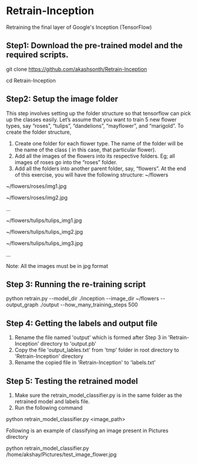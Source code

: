 # Retrain-Inception
Retraining the final layer of Google's Inception (TensorFlow)


## Step1: Download the pre-trained model and the required scripts.
git clone https://github.com/akashsonth/Retrain-Inception

cd Retrain-Inception


## Step2: Setup the image folder
This step involves setting up the folder structure so that tensorflow can pick up the classes easily. Let’s assume that you want to train 5 new flower types, say “roses”, “tulips”, “dandelions”, “mayflower”, and “marigold”. To create the folder structure,

1. Create one folder for each flower type. The name of the folder will be the name of the class ( in this case, that particular flower).
2. Add all the images of the flowers into its respective folders. Eg; all images of roses go into the “roses” folder.
3. Add all the folders into another parent folder, say, “flowers”.
At the end of this exercise, you will have the following structure:
~/flowers
 
~/flowers/roses/img1.jpg
 
~/flowers/roses/img2.jpg
 
...
 
~/flowers/tulips/tulips_img1.jpg
 
~/flowers/tulips/tulips_img2.jpg
 
~/flowers/tulips/tulips_img3.jpg
 
...

Note: All the images must be in jpg format
 
 
## Step 3: Running the re-training script
python retrain.py --model_dir ./inception --image_dir ~/flowers --output_graph ./output --how_many_training_steps 500


## Step 4: Getting the labels and output file
1. Rename the file named 'output' which is formed after Step 3 in 'Retrain-Inception' directory to 'output.pb'
2. Copy the file 'output_lables.txt' from 'tmp' folder in root directory to 'Retrain-Inception' directory
3. Rename the copied file in 'Retrain-Inception' to 'labels.txt'


## Step 5: Testing the retrained model
1. Make sure the retrain_model_classifier.py is in the same folder as the retrained model and labels file.
2. Run the following command

python retrain_model_classifier.py <image_path>

Following is an example of classifying an image present in Pictures directory 

python retrain_model_classifier.py /home/akshay/Pictures/test_image_flower.jpg

